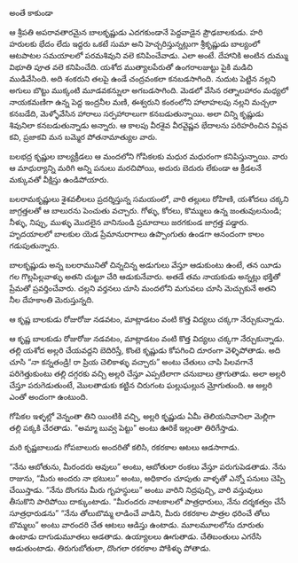 ﻿అంతే కాకుండా 

ఆ శ్రీపతి అపరావతారమైన బాలకృష్ణుడు ఎదగకుండానే పెద్దవాడైన ప్రౌఢబాలకుడు. హరి హరులకు భేదం లేదు ఇద్దరు ఒకటే సుమా అని హెచ్చరిస్తున్నట్లుగా శ్రీకృష్ణుడు బాల్యంలో ఆటపాటల సమయాలలో పరమశివుని వలె కనిపించేవాడు. ఎలా అంటే. 
దేహానికి అంటిన దుమ్ము విభూతి పూత వలె కనిపించేది. యశోద ముత్యాలపేరుతో ఉంగరాలజుట్టు పైకి మడిచి ముడివేసింది. అది శంకరుని తలపై ఉండే చంద్రవంకలా కనబడసాగింది. నుదుట పెట్టిన నల్లని అగులు బొట్టు ముక్కంటి మూడవకన్నులా అగబడసాగింది. మెడలో వేసిన రత్నాలహారం మధ్యలో నాయకమణిగా ఉన్న పెద్ద ఇంద్రనీల మణి, ఈశ్వరుని కంఠంలోని హాలాహలపు నల్లని మచ్చలా కనబడేది, మెళ్ళోవేసిన హారాలు సర్పహారాలుగా కనబడుతున్నాయి. 
అలా చిన్ని కృష్ణుడు శివునిలా కనబడుతున్నాడు అన్నారు. ఆ కాలపు వీరశైవ వీరవైష్ణవ భేదాలను పరిహరించిన విప్లవ కవి, ప్రజాకవి మన బమ్మెర పోతనామాత్యుల వారు. 

బలభద్ర కృష్ణుల బాల్యక్రీడలు ఆ మందలోని గోపికలకు మధుర మధురంగా కనిపిస్తున్నాయి. వారు ఆ మాధుర్యాన్ని మరిగి అన్ని పనులు మరచిపోయి, అదురు బెదురు లేకుండా ఆ క్రీడలనే మక్కువతో వీక్షిస్తు ఉండిపోయారు. 

బలరామకృష్ణులు శైశవలీలలు ప్రదర్శిస్తున్న సమయంలో, వారి తల్లులు రోహిణి, యశోదలు చక్కని జాగ్రత్తలతో ఆ బాలురను పెంచుతు వచ్చారు. గోళ్ళు, కోరలు, కొమ్ములు ఉన్న జంతువులనుండి; నీళ్ళు, నిప్పు, ముళ్ళు మొదలైన వానినుండి ప్రమాదాలు జరగకుండ జాగ్రత్త పడ్డారు. హృదయాలలో బాలకుల యెడ ప్రేమానురాగాలు ఉప్పొంగుతు ఉండగా ఆనందంగా కాలం గడుపుతున్నారు. 

బాలకృష్ణుడు అన్న బలరామునితో చిన్నచిన్న అడుగులు వేస్తూ ఆడుకుంటు ఉంటే, తన యీడు గల గొల్లపిల్లవాళ్ళు అతని చుట్టూ చేరి ఆడుకునేవారు. అతడే తమ నాయకుడు అన్నట్లు భక్తితో ప్రేమతో ప్రవర్తించేవారు. చల్లని వర్తనలు చూసి మందలోని మగువలు చూసి మెచ్చుకునే అతని నీల దేహకాంతి మెరుస్తున్నది. 

ఆ కృష్ణ బాలకుడు రోజురోజు నడవటం, మాట్లాడటం వంటి కొత్త విద్యలు చక్కగా నేర్చుకున్నాడు. 

ఆ కృష్ణ బాలకుడు రోజురోజు నడవటం, మాట్లాడటం వంటి కొత్త విద్యలు చక్కగా నేర్చుకున్నాడు. తల్లి యశోద అల్లరి చేయవద్దని బెదిరిస్తే, కొంటె కృష్ణుడు కోపగించి దూరంగా వెళ్ళిపోతాడు. అది చూసి “నా కన్నతండ్రి! రా ప్రియ చెలికాళ్ళు వచ్చారు” అంటు చేతులు చాపి పిలవగానే పరిగెత్తుకుంటు తల్లి దగ్గరకు వచ్చి అల్లరి చేస్తూ ఎప్పటిలాగా చనుబాలు త్రాగుతాడు. అలా అల్లరి చేస్తూ పరుగెడుతుంటే, మొలతాడుకు కట్టిన చిరుగంట ఘల్లుఘల్లున మ్రోగుతుంది. ఆ అల్లరి ఎంతో అందంగా ఉంటుంది. 

గోపికల ఇళ్ళల్లో వెన్నంతా తిని యింటికి వచ్చి, అల్లరి కృష్ణుడు ఏమీ తెలియనివానిలా మెల్లిగా తల్లి పక్కకి చేరతాడు. "అమ్మా బువ్వ పెట్టు" అంటు ఊరికే ఇల్లంతా తిరిగేస్తాడు. 

మరి కృష్ణబాలుడు గోపబాలురు అందరితో కలిసి, రకరకాల ఆటలు ఆడసాగాడు. 

“నేను ఆబోతును, మీరందరు ఆవులు” అంటు, ఆబోతులా రంకలు వేస్తూ పరుగుపెడతాడు. నేను రాజును, “మీరు అందరు నా భటులు” అంటు, అధికారం చూపుతు వాళ్ళతో ఎన్నో పనులు చెప్పి చేయిస్తాడు. “నేను దొంగను మీరు గృహస్థులు” అంటు వారిని నిద్రపుచ్చి, వారి వస్తువులు తీసుకొని పారిపోయి దాక్కుంటాడు. “మీరందరు నాటకాలలో పాత్రధారులు, నేను దర్శకత్వం చేసే సూత్రధారుడను” “నేను తోలుబొమ్మ లాడించే వాడిని, మీరు రకరకాల పాత్రల ధరించే తోలు బొమ్మలు” అంటు వారందరి చేత ఆటలు ఆడిస్తు ఉంటాడు. మూలమూలలోను దూరుతు ఉంటాడు దాగుడుమూతలు ఆడతాడు. ఉయ్యాలలు ఊగుతాడు. చేతిబంతులు ఎగరేసి ఆడుతుంటాడు. తిరుగుబోతులా, దొంగలా రకరకాల పోకిళ్ళు పోతాడు. 

